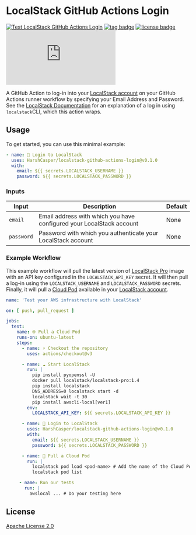 # LocalStack GitHub Actions Login

[![Test LocalStack GitHub Actions Login](https://github.com/HarshCasper/localstack-github-actions-login/actions/workflows/test.yml/badge.svg)](https://github.com/HarshCasper/localstack-github-actions-login/actions/workflows/test.yml)
[![tag badge](https://img.shields.io/github/v/tag/HarshCasper/localstack-github-actions-login)](https://github.com/HarshCasper/localstack-github-actions-login/tags)
[![license badge](https://img.shields.io/github/license/HarshCasper/localstack-github-actions-login)](./LICENSE)
[![size badge](https://img.shields.io/github/size/HarshCasper/localstack-github-actions-login/dist/index.js)](./dist)

A GitHub Action to log-in into your [LocalStack account](https://app.localstack.cloud)  on your GitHub Actions runner workflow by specifying your Email Address and Password. See the  [LocalStack Documentation](https://docs.localstack.cloud/references/localstack-cli-manual/#login)  for an explanation of a log in using  `localstack`CLI, which this action wraps.

## Usage

To get started, you can use this minimal example:

```yaml
- name: 🤔 Login to LocalStack
  uses: HarshCasper/localstack-github-actions-login@v0.1.0
  with:
    email: ${{ secrets.LOCALSTACK_USERNAME }}
    password: ${{ secrets.LOCALSTACK_PASSWORD }}
```

### Inputs

| Input      | Description                                                          | Default |
| ---------- | -------------------------------------------------------------------- | ------- |
| `email`    | Email address with which you have configured your LocalStack account | None    |
| `password` | Password with which you authenticate your LocalStack account         | None    |

### Example Workflow

This example workflow will pull the latest version of [LocalStack Pro](https://hub.docker.com/r/localstack/localstack-pro) image with an API key configured in the `LOCALSTACK_API_KEY` secret. It will then pull a log-in using the `LOCALSTACK_USERNAME` and `LOCALSTACK_PASSWORD` secrets. Finally, it will pull a [Cloud Pod](https://docs.localstack.cloud/user-guide/tools/cloud-pods/) available in your [LocalStack account](https://app.localstack.cloud).

```yaml
name: 'Test your AWS infrastructure with LocalStack'

on: [ push, pull_request ]

jobs:
  test:
    name: 🌐 Pull a Cloud Pod
    runs-on: ubuntu-latest
    steps:
      - name: ⚡️ Checkout the repository
        uses: actions/checkout@v3

      - name: ☁️ Start LocalStack
        run: |
          pip install pyopenssl -U
          docker pull localstack/localstack-pro:1.4
          pip install localstack
          DNS_ADDRESS=0 localstack start -d
          localstack wait -t 30
          pip install awscli-local[ver1]
        env:
          LOCALSTACK_API_KEY: ${{ secrets.LOCALSTACK_API_KEY }}

      - name: 🤔 Login to LocalStack
        uses: HarshCasper/localstack-github-actions-login@v0.1.0
        with:
          email: ${{ secrets.LOCALSTACK_USERNAME }}
          password: ${{ secrets.LOCALSTACK_PASSWORD }}

      - name: 🤩 Pull a Cloud Pod
        run: |
          localstack pod load <pod-name> # Add the name of the Cloud Pod you want to pull
          localstack pod list

     - name: Run our tests
       run: |
         awslocal ... # Do your testing here
```

## License

[Apache License 2.0](./LICENSE)
